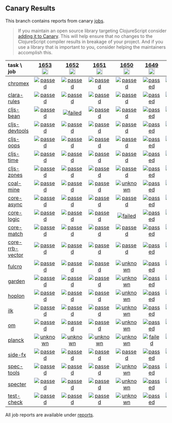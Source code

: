 ## Canary Results

This branch contains reports from canary [jobs](https://github.com/cljs-oss/canary/tree/jobs).

> If you maintain an open source library targeting ClojureScript consider [adding it to Canary](https://github.com/cljs-oss/canary/tree/master#how-to-participate). This will help ensure that no changes to the ClojureScript compiler results in breakage of your project. And if you use a library that is important to you, consider helping the maintainers accomplish this.

[//]: # (begin_overview_table)

| task \ job | <a href="reports/2021/01/08/job-001653-1.10.834-496cbc29" title="job #1653&#xA;&#xA;job&#xA;&#xA;requested by BinaryAge Bot (@babot) on 2021-01-08T11:23:14Z">1653<br/><img width=20 height=20 src="https://avatars0.githubusercontent.com/u/1476765?v=4&s=60"></a> | <a href="reports/2021/01/07/job-001652-1.10.834-496cbc29" title="job #1652&#xA;&#xA;job&#xA;&#xA;requested by BinaryAge Bot (@babot) on 2021-01-07T11:21:48Z">1652<br/><img width=20 height=20 src="https://avatars0.githubusercontent.com/u/1476765?v=4&s=60"></a> | <a href="reports/2021/01/06/job-001651-1.10.834-496cbc29" title="job #1651&#xA;&#xA;job&#xA;&#xA;requested by BinaryAge Bot (@babot) on 2021-01-06T11:21:03Z">1651<br/><img width=20 height=20 src="https://avatars0.githubusercontent.com/u/1476765?v=4&s=60"></a> | <a href="reports/2021/01/05/job-001650-1.10.834-496cbc29" title="job #1650&#xA;&#xA;job&#xA;&#xA;requested by BinaryAge Bot (@babot) on 2021-01-05T11:20:37Z">1650<br/><img width=20 height=20 src="https://avatars0.githubusercontent.com/u/1476765?v=4&s=60"></a> | <a href="reports/2021/01/04/job-001649-1.10.826-017ce881" title="job #1649&#xA;&#xA;job&#xA;&#xA;requested by BinaryAge Bot (@babot) on 2021-01-04T11:20:02Z">1649<br/><img width=20 height=20 src="https://avatars0.githubusercontent.com/u/1476765?v=4&s=60"></a> | <a href="reports/2021/01/03/job-001648-1.10.826-017ce881" title="job #1648&#xA;&#xA;job&#xA;&#xA;requested by BinaryAge Bot (@babot) on 2021-01-03T11:18:14Z">1648<br/><img width=20 height=20 src="https://avatars0.githubusercontent.com/u/1476765?v=4&s=60"></a> | <a href="reports/2021/01/02/job-001647-1.10.825-5e88d338" title="job #1647&#xA;&#xA;job&#xA;&#xA;requested by BinaryAge Bot (@babot) on 2021-01-02T11:16:31Z">1647<br/><img width=20 height=20 src="https://avatars0.githubusercontent.com/u/1476765?v=4&s=60"></a> | <a href="reports/2021/01/01/job-001646-1.10.825-5e88d338" title="job #1646&#xA;&#xA;job&#xA;&#xA;requested by BinaryAge Bot (@babot) on 2021-01-01T11:17:54Z">1646<br/><img width=20 height=20 src="https://avatars0.githubusercontent.com/u/1476765?v=4&s=60"></a> | <a href="reports/2020/12/31/job-001645-1.10.825-5e88d338" title="job #1645&#xA;&#xA;job&#xA;&#xA;requested by BinaryAge Bot (@babot) on 2020-12-31T11:19:59Z">1645<br/><img width=20 height=20 src="https://avatars0.githubusercontent.com/u/1476765?v=4&s=60"></a> | <a href="reports/2020/12/30/job-001644-1.10.825-5e88d338" title="job #1644&#xA;&#xA;job&#xA;&#xA;requested by BinaryAge Bot (@babot) on 2020-12-30T11:15:26Z">1644<br/><img width=20 height=20 src="https://avatars0.githubusercontent.com/u/1476765?v=4&s=60"></a> |
| :--- | :---: | :---: | :---: | :---: | :---: | :---: | :---: | :---: | :---: | :---: |
| [chromex](https://github.com/binaryage/chromex) | <a href="reports/2021/01/08/job-001653-1.10.834-496cbc29#-chromex"><img title="passed" src="http://box.binaryage.com/s-passed.svg"><a> | <a href="reports/2021/01/07/job-001652-1.10.834-496cbc29#-chromex"><img title="passed" src="http://box.binaryage.com/s-passed.svg"><a> | <a href="reports/2021/01/06/job-001651-1.10.834-496cbc29#-chromex"><img title="passed" src="http://box.binaryage.com/s-passed.svg"><a> | <a href="reports/2021/01/05/job-001650-1.10.834-496cbc29#-chromex"><img title="passed" src="http://box.binaryage.com/s-passed.svg"><a> | <a href="reports/2021/01/04/job-001649-1.10.826-017ce881#-chromex"><img title="passed" src="http://box.binaryage.com/s-passed.svg"><a> | <a href="reports/2021/01/03/job-001648-1.10.826-017ce881#-chromex"><img title="passed" src="http://box.binaryage.com/s-passed.svg"><a> | <a href="reports/2021/01/02/job-001647-1.10.825-5e88d338#-chromex"><img title="passed" src="http://box.binaryage.com/s-passed.svg"><a> | <a href="reports/2021/01/01/job-001646-1.10.825-5e88d338#-chromex"><img title="passed" src="http://box.binaryage.com/s-passed.svg"><a> | <a href="reports/2020/12/31/job-001645-1.10.825-5e88d338#-chromex"><img title="passed" src="http://box.binaryage.com/s-passed.svg"><a> | <a href="reports/2020/12/30/job-001644-1.10.825-5e88d338#-chromex"><img title="passed" src="http://box.binaryage.com/s-passed.svg"><a> |
| [clara-rules](https://github.com/cerner/clara-rules) | <a href="reports/2021/01/08/job-001653-1.10.834-496cbc29#-clara-rules"><img title="passed" src="http://box.binaryage.com/s-passed.svg"><a> | <a href="reports/2021/01/07/job-001652-1.10.834-496cbc29#-clara-rules"><img title="passed" src="http://box.binaryage.com/s-passed.svg"><a> | <a href="reports/2021/01/06/job-001651-1.10.834-496cbc29#-clara-rules"><img title="passed" src="http://box.binaryage.com/s-passed.svg"><a> | <a href="reports/2021/01/05/job-001650-1.10.834-496cbc29#-clara-rules"><img title="passed" src="http://box.binaryage.com/s-passed.svg"><a> | <a href="reports/2021/01/04/job-001649-1.10.826-017ce881#-clara-rules"><img title="passed" src="http://box.binaryage.com/s-passed.svg"><a> | <a href="reports/2021/01/03/job-001648-1.10.826-017ce881#-clara-rules"><img title="passed" src="http://box.binaryage.com/s-passed.svg"><a> | <a href="reports/2021/01/02/job-001647-1.10.825-5e88d338#-clara-rules"><img title="passed" src="http://box.binaryage.com/s-passed.svg"><a> | <a href="reports/2021/01/01/job-001646-1.10.825-5e88d338#-clara-rules"><img title="passed" src="http://box.binaryage.com/s-passed.svg"><a> | <a href="reports/2020/12/31/job-001645-1.10.825-5e88d338#-clara-rules"><img title="passed" src="http://box.binaryage.com/s-passed.svg"><a> | <a href="reports/2020/12/30/job-001644-1.10.825-5e88d338#-clara-rules"><img title="passed" src="http://box.binaryage.com/s-passed.svg"><a> |
| [cljs-bean](https://github.com/mfikes/cljs-bean) | <a href="reports/2021/01/08/job-001653-1.10.834-496cbc29#-cljs-bean"><img title="passed" src="http://box.binaryage.com/s-passed.svg"><a> | <a href="reports/2021/01/07/job-001652-1.10.834-496cbc29#-cljs-bean"><img title="failed" src="http://box.binaryage.com/s-failed.svg"><a> | <a href="reports/2021/01/06/job-001651-1.10.834-496cbc29#-cljs-bean"><img title="passed" src="http://box.binaryage.com/s-passed.svg"><a> | <a href="reports/2021/01/05/job-001650-1.10.834-496cbc29#-cljs-bean"><img title="passed" src="http://box.binaryage.com/s-passed.svg"><a> | <a href="reports/2021/01/04/job-001649-1.10.826-017ce881#-cljs-bean"><img title="passed" src="http://box.binaryage.com/s-passed.svg"><a> | <a href="reports/2021/01/03/job-001648-1.10.826-017ce881#-cljs-bean"><img title="passed" src="http://box.binaryage.com/s-passed.svg"><a> | <a href="reports/2021/01/02/job-001647-1.10.825-5e88d338#-cljs-bean"><img title="passed" src="http://box.binaryage.com/s-passed.svg"><a> | <a href="reports/2021/01/01/job-001646-1.10.825-5e88d338#-cljs-bean"><img title="passed" src="http://box.binaryage.com/s-passed.svg"><a> | <a href="reports/2020/12/31/job-001645-1.10.825-5e88d338#-cljs-bean"><img title="passed" src="http://box.binaryage.com/s-passed.svg"><a> | <a href="reports/2020/12/30/job-001644-1.10.825-5e88d338#-cljs-bean"><img title="passed" src="http://box.binaryage.com/s-passed.svg"><a> |
| [cljs-devtools](https://github.com/binaryage/cljs-devtools) | <a href="reports/2021/01/08/job-001653-1.10.834-496cbc29#-cljs-devtools"><img title="passed" src="http://box.binaryage.com/s-passed.svg"><a> | <a href="reports/2021/01/07/job-001652-1.10.834-496cbc29#-cljs-devtools"><img title="passed" src="http://box.binaryage.com/s-passed.svg"><a> | <a href="reports/2021/01/06/job-001651-1.10.834-496cbc29#-cljs-devtools"><img title="passed" src="http://box.binaryage.com/s-passed.svg"><a> | <a href="reports/2021/01/05/job-001650-1.10.834-496cbc29#-cljs-devtools"><img title="passed" src="http://box.binaryage.com/s-passed.svg"><a> | <a href="reports/2021/01/04/job-001649-1.10.826-017ce881#-cljs-devtools"><img title="passed" src="http://box.binaryage.com/s-passed.svg"><a> | <a href="reports/2021/01/03/job-001648-1.10.826-017ce881#-cljs-devtools"><img title="passed" src="http://box.binaryage.com/s-passed.svg"><a> | <a href="reports/2021/01/02/job-001647-1.10.825-5e88d338#-cljs-devtools"><img title="passed" src="http://box.binaryage.com/s-passed.svg"><a> | <a href="reports/2021/01/01/job-001646-1.10.825-5e88d338#-cljs-devtools"><img title="passed" src="http://box.binaryage.com/s-passed.svg"><a> | <a href="reports/2020/12/31/job-001645-1.10.825-5e88d338#-cljs-devtools"><img title="passed" src="http://box.binaryage.com/s-passed.svg"><a> | <a href="reports/2020/12/30/job-001644-1.10.825-5e88d338#-cljs-devtools"><img title="passed" src="http://box.binaryage.com/s-passed.svg"><a> |
| [cljs-oops](https://github.com/binaryage/cljs-oops) | <a href="reports/2021/01/08/job-001653-1.10.834-496cbc29#-cljs-oops"><img title="passed" src="http://box.binaryage.com/s-passed.svg"><a> | <a href="reports/2021/01/07/job-001652-1.10.834-496cbc29#-cljs-oops"><img title="passed" src="http://box.binaryage.com/s-passed.svg"><a> | <a href="reports/2021/01/06/job-001651-1.10.834-496cbc29#-cljs-oops"><img title="passed" src="http://box.binaryage.com/s-passed.svg"><a> | <a href="reports/2021/01/05/job-001650-1.10.834-496cbc29#-cljs-oops"><img title="passed" src="http://box.binaryage.com/s-passed.svg"><a> | <a href="reports/2021/01/04/job-001649-1.10.826-017ce881#-cljs-oops"><img title="passed" src="http://box.binaryage.com/s-passed.svg"><a> | <a href="reports/2021/01/03/job-001648-1.10.826-017ce881#-cljs-oops"><img title="passed" src="http://box.binaryage.com/s-passed.svg"><a> | <a href="reports/2021/01/02/job-001647-1.10.825-5e88d338#-cljs-oops"><img title="passed" src="http://box.binaryage.com/s-passed.svg"><a> | <a href="reports/2021/01/01/job-001646-1.10.825-5e88d338#-cljs-oops"><img title="passed" src="http://box.binaryage.com/s-passed.svg"><a> | <a href="reports/2020/12/31/job-001645-1.10.825-5e88d338#-cljs-oops"><img title="passed" src="http://box.binaryage.com/s-passed.svg"><a> | <a href="reports/2020/12/30/job-001644-1.10.825-5e88d338#-cljs-oops"><img title="passed" src="http://box.binaryage.com/s-passed.svg"><a> |
| [cljs-time](https://github.com/andrewmcveigh/cljs-time) | <a href="reports/2021/01/08/job-001653-1.10.834-496cbc29#-cljs-time"><img title="passed" src="http://box.binaryage.com/s-passed.svg"><a> | <a href="reports/2021/01/07/job-001652-1.10.834-496cbc29#-cljs-time"><img title="passed" src="http://box.binaryage.com/s-passed.svg"><a> | <a href="reports/2021/01/06/job-001651-1.10.834-496cbc29#-cljs-time"><img title="passed" src="http://box.binaryage.com/s-passed.svg"><a> | <a href="reports/2021/01/05/job-001650-1.10.834-496cbc29#-cljs-time"><img title="passed" src="http://box.binaryage.com/s-passed.svg"><a> | <a href="reports/2021/01/04/job-001649-1.10.826-017ce881#-cljs-time"><img title="passed" src="http://box.binaryage.com/s-passed.svg"><a> | <a href="reports/2021/01/03/job-001648-1.10.826-017ce881#-cljs-time"><img title="passed" src="http://box.binaryage.com/s-passed.svg"><a> | <a href="reports/2021/01/02/job-001647-1.10.825-5e88d338#-cljs-time"><img title="passed" src="http://box.binaryage.com/s-passed.svg"><a> | <a href="reports/2021/01/01/job-001646-1.10.825-5e88d338#-cljs-time"><img title="passed" src="http://box.binaryage.com/s-passed.svg"><a> | <a href="reports/2020/12/31/job-001645-1.10.825-5e88d338#-cljs-time"><img title="passed" src="http://box.binaryage.com/s-passed.svg"><a> | <a href="reports/2020/12/30/job-001644-1.10.825-5e88d338#-cljs-time"><img title="passed" src="http://box.binaryage.com/s-passed.svg"><a> |
| [cljs-zones](https://github.com/binaryage/cljs-zones) | <a href="reports/2021/01/08/job-001653-1.10.834-496cbc29#-cljs-zones"><img title="passed" src="http://box.binaryage.com/s-passed.svg"><a> | <a href="reports/2021/01/07/job-001652-1.10.834-496cbc29#-cljs-zones"><img title="passed" src="http://box.binaryage.com/s-passed.svg"><a> | <a href="reports/2021/01/06/job-001651-1.10.834-496cbc29#-cljs-zones"><img title="passed" src="http://box.binaryage.com/s-passed.svg"><a> | <a href="reports/2021/01/05/job-001650-1.10.834-496cbc29#-cljs-zones"><img title="passed" src="http://box.binaryage.com/s-passed.svg"><a> | <a href="reports/2021/01/04/job-001649-1.10.826-017ce881#-cljs-zones"><img title="passed" src="http://box.binaryage.com/s-passed.svg"><a> | <a href="reports/2021/01/03/job-001648-1.10.826-017ce881#-cljs-zones"><img title="passed" src="http://box.binaryage.com/s-passed.svg"><a> | <a href="reports/2021/01/02/job-001647-1.10.825-5e88d338#-cljs-zones"><img title="passed" src="http://box.binaryage.com/s-passed.svg"><a> | <a href="reports/2021/01/01/job-001646-1.10.825-5e88d338#-cljs-zones"><img title="passed" src="http://box.binaryage.com/s-passed.svg"><a> | <a href="reports/2020/12/31/job-001645-1.10.825-5e88d338#-cljs-zones"><img title="passed" src="http://box.binaryage.com/s-passed.svg"><a> | <a href="reports/2020/12/30/job-001644-1.10.825-5e88d338#-cljs-zones"><img title="passed" src="http://box.binaryage.com/s-passed.svg"><a> |
| [coal-mine](https://github.com/mfikes/coal-mine) | <a href="reports/2021/01/08/job-001653-1.10.834-496cbc29#-coal-mine"><img title="passed" src="http://box.binaryage.com/s-passed.svg"><a> | <a href="reports/2021/01/07/job-001652-1.10.834-496cbc29#-coal-mine"><img title="passed" src="http://box.binaryage.com/s-passed.svg"><a> | <a href="reports/2021/01/06/job-001651-1.10.834-496cbc29#-coal-mine"><img title="passed" src="http://box.binaryage.com/s-passed.svg"><a> | <a href="reports/2021/01/05/job-001650-1.10.834-496cbc29#-coal-mine"><img title="unknown" src="http://box.binaryage.com/s-unknown.svg"><a> | <a href="reports/2021/01/04/job-001649-1.10.826-017ce881#-coal-mine"><img title="passed" src="http://box.binaryage.com/s-passed.svg"><a> | <a href="reports/2021/01/03/job-001648-1.10.826-017ce881#-coal-mine"><img title="passed" src="http://box.binaryage.com/s-passed.svg"><a> | <a href="reports/2021/01/02/job-001647-1.10.825-5e88d338#-coal-mine"><img title="passed" src="http://box.binaryage.com/s-passed.svg"><a> | <a href="reports/2021/01/01/job-001646-1.10.825-5e88d338#-coal-mine"><img title="passed" src="http://box.binaryage.com/s-passed.svg"><a> | <a href="reports/2020/12/31/job-001645-1.10.825-5e88d338#-coal-mine"><img title="passed" src="http://box.binaryage.com/s-passed.svg"><a> | <a href="reports/2020/12/30/job-001644-1.10.825-5e88d338#-coal-mine"><img title="passed" src="http://box.binaryage.com/s-passed.svg"><a> |
| [core-async](https://github.com/clojure/core.async) | <a href="reports/2021/01/08/job-001653-1.10.834-496cbc29#-core-async"><img title="passed" src="http://box.binaryage.com/s-passed.svg"><a> | <a href="reports/2021/01/07/job-001652-1.10.834-496cbc29#-core-async"><img title="passed" src="http://box.binaryage.com/s-passed.svg"><a> | <a href="reports/2021/01/06/job-001651-1.10.834-496cbc29#-core-async"><img title="passed" src="http://box.binaryage.com/s-passed.svg"><a> | <a href="reports/2021/01/05/job-001650-1.10.834-496cbc29#-core-async"><img title="passed" src="http://box.binaryage.com/s-passed.svg"><a> | <a href="reports/2021/01/04/job-001649-1.10.826-017ce881#-core-async"><img title="passed" src="http://box.binaryage.com/s-passed.svg"><a> | <a href="reports/2021/01/03/job-001648-1.10.826-017ce881#-core-async"><img title="passed" src="http://box.binaryage.com/s-passed.svg"><a> | <a href="reports/2021/01/02/job-001647-1.10.825-5e88d338#-core-async"><img title="passed" src="http://box.binaryage.com/s-passed.svg"><a> | <a href="reports/2021/01/01/job-001646-1.10.825-5e88d338#-core-async"><img title="passed" src="http://box.binaryage.com/s-passed.svg"><a> | <a href="reports/2020/12/31/job-001645-1.10.825-5e88d338#-core-async"><img title="passed" src="http://box.binaryage.com/s-passed.svg"><a> | <a href="reports/2020/12/30/job-001644-1.10.825-5e88d338#-core-async"><img title="passed" src="http://box.binaryage.com/s-passed.svg"><a> |
| [core-logic](https://github.com/clojure/core.logic) | <a href="reports/2021/01/08/job-001653-1.10.834-496cbc29#-core-logic"><img title="passed" src="http://box.binaryage.com/s-passed.svg"><a> | <a href="reports/2021/01/07/job-001652-1.10.834-496cbc29#-core-logic"><img title="passed" src="http://box.binaryage.com/s-passed.svg"><a> | <a href="reports/2021/01/06/job-001651-1.10.834-496cbc29#-core-logic"><img title="passed" src="http://box.binaryage.com/s-passed.svg"><a> | <a href="reports/2021/01/05/job-001650-1.10.834-496cbc29#-core-logic"><img title="failed" src="http://box.binaryage.com/s-failed.svg"><a> | <a href="reports/2021/01/04/job-001649-1.10.826-017ce881#-core-logic"><img title="passed" src="http://box.binaryage.com/s-passed.svg"><a> | <a href="reports/2021/01/03/job-001648-1.10.826-017ce881#-core-logic"><img title="passed" src="http://box.binaryage.com/s-passed.svg"><a> | <a href="reports/2021/01/02/job-001647-1.10.825-5e88d338#-core-logic"><img title="passed" src="http://box.binaryage.com/s-passed.svg"><a> | <a href="reports/2021/01/01/job-001646-1.10.825-5e88d338#-core-logic"><img title="passed" src="http://box.binaryage.com/s-passed.svg"><a> | <a href="reports/2020/12/31/job-001645-1.10.825-5e88d338#-core-logic"><img title="passed" src="http://box.binaryage.com/s-passed.svg"><a> | <a href="reports/2020/12/30/job-001644-1.10.825-5e88d338#-core-logic"><img title="passed" src="http://box.binaryage.com/s-passed.svg"><a> |
| [core-match](https://github.com/clojure/core.match) | <a href="reports/2021/01/08/job-001653-1.10.834-496cbc29#-core-match"><img title="passed" src="http://box.binaryage.com/s-passed.svg"><a> | <a href="reports/2021/01/07/job-001652-1.10.834-496cbc29#-core-match"><img title="passed" src="http://box.binaryage.com/s-passed.svg"><a> | <a href="reports/2021/01/06/job-001651-1.10.834-496cbc29#-core-match"><img title="passed" src="http://box.binaryage.com/s-passed.svg"><a> | <a href="reports/2021/01/05/job-001650-1.10.834-496cbc29#-core-match"><img title="passed" src="http://box.binaryage.com/s-passed.svg"><a> | <a href="reports/2021/01/04/job-001649-1.10.826-017ce881#-core-match"><img title="passed" src="http://box.binaryage.com/s-passed.svg"><a> | <a href="reports/2021/01/03/job-001648-1.10.826-017ce881#-core-match"><img title="passed" src="http://box.binaryage.com/s-passed.svg"><a> | <a href="reports/2021/01/02/job-001647-1.10.825-5e88d338#-core-match"><img title="passed" src="http://box.binaryage.com/s-passed.svg"><a> | <a href="reports/2021/01/01/job-001646-1.10.825-5e88d338#-core-match"><img title="passed" src="http://box.binaryage.com/s-passed.svg"><a> | <a href="reports/2020/12/31/job-001645-1.10.825-5e88d338#-core-match"><img title="passed" src="http://box.binaryage.com/s-passed.svg"><a> | <a href="reports/2020/12/30/job-001644-1.10.825-5e88d338#-core-match"><img title="passed" src="http://box.binaryage.com/s-passed.svg"><a> |
| [core-rrb-vector](https://github.com/clojure/core.rrb-vector) | <a href="reports/2021/01/08/job-001653-1.10.834-496cbc29#-core-rrb-vector"><img title="passed" src="http://box.binaryage.com/s-passed.svg"><a> | <a href="reports/2021/01/07/job-001652-1.10.834-496cbc29#-core-rrb-vector"><img title="passed" src="http://box.binaryage.com/s-passed.svg"><a> | <a href="reports/2021/01/06/job-001651-1.10.834-496cbc29#-core-rrb-vector"><img title="passed" src="http://box.binaryage.com/s-passed.svg"><a> | <a href="reports/2021/01/05/job-001650-1.10.834-496cbc29#-core-rrb-vector"><img title="passed" src="http://box.binaryage.com/s-passed.svg"><a> | <a href="reports/2021/01/04/job-001649-1.10.826-017ce881#-core-rrb-vector"><img title="passed" src="http://box.binaryage.com/s-passed.svg"><a> | <a href="reports/2021/01/03/job-001648-1.10.826-017ce881#-core-rrb-vector"><img title="passed" src="http://box.binaryage.com/s-passed.svg"><a> | <a href="reports/2021/01/02/job-001647-1.10.825-5e88d338#-core-rrb-vector"><img title="passed" src="http://box.binaryage.com/s-passed.svg"><a> | <a href="reports/2021/01/01/job-001646-1.10.825-5e88d338#-core-rrb-vector"><img title="passed" src="http://box.binaryage.com/s-passed.svg"><a> | <a href="reports/2020/12/31/job-001645-1.10.825-5e88d338#-core-rrb-vector"><img title="passed" src="http://box.binaryage.com/s-passed.svg"><a> | <a href="reports/2020/12/30/job-001644-1.10.825-5e88d338#-core-rrb-vector"><img title="passed" src="http://box.binaryage.com/s-passed.svg"><a> |
| [fulcro](https://github.com/fulcrologic/fulcro) | <a href="reports/2021/01/08/job-001653-1.10.834-496cbc29#-fulcro"><img title="passed" src="http://box.binaryage.com/s-passed.svg"><a> | <a href="reports/2021/01/07/job-001652-1.10.834-496cbc29#-fulcro"><img title="passed" src="http://box.binaryage.com/s-passed.svg"><a> | <a href="reports/2021/01/06/job-001651-1.10.834-496cbc29#-fulcro"><img title="passed" src="http://box.binaryage.com/s-passed.svg"><a> | <a href="reports/2021/01/05/job-001650-1.10.834-496cbc29#-fulcro"><img title="unknown" src="http://box.binaryage.com/s-unknown.svg"><a> | <a href="reports/2021/01/04/job-001649-1.10.826-017ce881#-fulcro"><img title="passed" src="http://box.binaryage.com/s-passed.svg"><a> | <a href="reports/2021/01/03/job-001648-1.10.826-017ce881#-fulcro"><img title="passed" src="http://box.binaryage.com/s-passed.svg"><a> | <a href="reports/2021/01/02/job-001647-1.10.825-5e88d338#-fulcro"><img title="passed" src="http://box.binaryage.com/s-passed.svg"><a> | <a href="reports/2021/01/01/job-001646-1.10.825-5e88d338#-fulcro"><img title="passed" src="http://box.binaryage.com/s-passed.svg"><a> | <a href="reports/2020/12/31/job-001645-1.10.825-5e88d338#-fulcro"><img title="passed" src="http://box.binaryage.com/s-passed.svg"><a> | <a href="reports/2020/12/30/job-001644-1.10.825-5e88d338#-fulcro"><img title="passed" src="http://box.binaryage.com/s-passed.svg"><a> |
| [garden](https://github.com/noprompt/garden) | <a href="reports/2021/01/08/job-001653-1.10.834-496cbc29#-garden"><img title="passed" src="http://box.binaryage.com/s-passed.svg"><a> | <a href="reports/2021/01/07/job-001652-1.10.834-496cbc29#-garden"><img title="passed" src="http://box.binaryage.com/s-passed.svg"><a> | <a href="reports/2021/01/06/job-001651-1.10.834-496cbc29#-garden"><img title="passed" src="http://box.binaryage.com/s-passed.svg"><a> | <a href="reports/2021/01/05/job-001650-1.10.834-496cbc29#-garden"><img title="unknown" src="http://box.binaryage.com/s-unknown.svg"><a> | <a href="reports/2021/01/04/job-001649-1.10.826-017ce881#-garden"><img title="passed" src="http://box.binaryage.com/s-passed.svg"><a> | <a href="reports/2021/01/03/job-001648-1.10.826-017ce881#-garden"><img title="passed" src="http://box.binaryage.com/s-passed.svg"><a> | <a href="reports/2021/01/02/job-001647-1.10.825-5e88d338#-garden"><img title="passed" src="http://box.binaryage.com/s-passed.svg"><a> | <a href="reports/2021/01/01/job-001646-1.10.825-5e88d338#-garden"><img title="passed" src="http://box.binaryage.com/s-passed.svg"><a> | <a href="reports/2020/12/31/job-001645-1.10.825-5e88d338#-garden"><img title="passed" src="http://box.binaryage.com/s-passed.svg"><a> | <a href="reports/2020/12/30/job-001644-1.10.825-5e88d338#-garden"><img title="passed" src="http://box.binaryage.com/s-passed.svg"><a> |
| [hoplon](https://github.com/hoplon/hoplon) | <a href="reports/2021/01/08/job-001653-1.10.834-496cbc29#-hoplon"><img title="passed" src="http://box.binaryage.com/s-passed.svg"><a> | <a href="reports/2021/01/07/job-001652-1.10.834-496cbc29#-hoplon"><img title="passed" src="http://box.binaryage.com/s-passed.svg"><a> | <a href="reports/2021/01/06/job-001651-1.10.834-496cbc29#-hoplon"><img title="passed" src="http://box.binaryage.com/s-passed.svg"><a> | <a href="reports/2021/01/05/job-001650-1.10.834-496cbc29#-hoplon"><img title="unknown" src="http://box.binaryage.com/s-unknown.svg"><a> | <a href="reports/2021/01/04/job-001649-1.10.826-017ce881#-hoplon"><img title="passed" src="http://box.binaryage.com/s-passed.svg"><a> | <a href="reports/2021/01/03/job-001648-1.10.826-017ce881#-hoplon"><img title="passed" src="http://box.binaryage.com/s-passed.svg"><a> | <a href="reports/2021/01/02/job-001647-1.10.825-5e88d338#-hoplon"><img title="failed" src="http://box.binaryage.com/s-failed.svg"><a> | <a href="reports/2021/01/01/job-001646-1.10.825-5e88d338#-hoplon"><img title="passed" src="http://box.binaryage.com/s-passed.svg"><a> | <a href="reports/2020/12/31/job-001645-1.10.825-5e88d338#-hoplon"><img title="passed" src="http://box.binaryage.com/s-passed.svg"><a> | <a href="reports/2020/12/30/job-001644-1.10.825-5e88d338#-hoplon"><img title="passed" src="http://box.binaryage.com/s-passed.svg"><a> |
| [ilk](https://github.com/mfikes/ilk) | <a href="reports/2021/01/08/job-001653-1.10.834-496cbc29#-ilk"><img title="passed" src="http://box.binaryage.com/s-passed.svg"><a> | <a href="reports/2021/01/07/job-001652-1.10.834-496cbc29#-ilk"><img title="passed" src="http://box.binaryage.com/s-passed.svg"><a> | <a href="reports/2021/01/06/job-001651-1.10.834-496cbc29#-ilk"><img title="passed" src="http://box.binaryage.com/s-passed.svg"><a> | <a href="reports/2021/01/05/job-001650-1.10.834-496cbc29#-ilk"><img title="unknown" src="http://box.binaryage.com/s-unknown.svg"><a> | <a href="reports/2021/01/04/job-001649-1.10.826-017ce881#-ilk"><img title="passed" src="http://box.binaryage.com/s-passed.svg"><a> | <a href="reports/2021/01/03/job-001648-1.10.826-017ce881#-ilk"><img title="passed" src="http://box.binaryage.com/s-passed.svg"><a> | <a href="reports/2021/01/02/job-001647-1.10.825-5e88d338#-ilk"><img title="passed" src="http://box.binaryage.com/s-passed.svg"><a> | <a href="reports/2021/01/01/job-001646-1.10.825-5e88d338#-ilk"><img title="passed" src="http://box.binaryage.com/s-passed.svg"><a> | <a href="reports/2020/12/31/job-001645-1.10.825-5e88d338#-ilk"><img title="passed" src="http://box.binaryage.com/s-passed.svg"><a> | <a href="reports/2020/12/30/job-001644-1.10.825-5e88d338#-ilk"><img title="passed" src="http://box.binaryage.com/s-passed.svg"><a> |
| [om](https://github.com/omcljs/om) | <a href="reports/2021/01/08/job-001653-1.10.834-496cbc29#-om"><img title="passed" src="http://box.binaryage.com/s-passed.svg"><a> | <a href="reports/2021/01/07/job-001652-1.10.834-496cbc29#-om"><img title="passed" src="http://box.binaryage.com/s-passed.svg"><a> | <a href="reports/2021/01/06/job-001651-1.10.834-496cbc29#-om"><img title="passed" src="http://box.binaryage.com/s-passed.svg"><a> | <a href="reports/2021/01/05/job-001650-1.10.834-496cbc29#-om"><img title="unknown" src="http://box.binaryage.com/s-unknown.svg"><a> | <a href="reports/2021/01/04/job-001649-1.10.826-017ce881#-om"><img title="passed" src="http://box.binaryage.com/s-passed.svg"><a> | <a href="reports/2021/01/03/job-001648-1.10.826-017ce881#-om"><img title="passed" src="http://box.binaryage.com/s-passed.svg"><a> | <a href="reports/2021/01/02/job-001647-1.10.825-5e88d338#-om"><img title="passed" src="http://box.binaryage.com/s-passed.svg"><a> | <a href="reports/2021/01/01/job-001646-1.10.825-5e88d338#-om"><img title="passed" src="http://box.binaryage.com/s-passed.svg"><a> | <a href="reports/2020/12/31/job-001645-1.10.825-5e88d338#-om"><img title="passed" src="http://box.binaryage.com/s-passed.svg"><a> | <a href="reports/2020/12/30/job-001644-1.10.825-5e88d338#-om"><img title="passed" src="http://box.binaryage.com/s-passed.svg"><a> |
| [planck](https://github.com/planck-repl/planck) | <a href="reports/2021/01/08/job-001653-1.10.834-496cbc29#-planck"><img title="unknown" src="http://box.binaryage.com/s-unknown.svg"><a> | <a href="reports/2021/01/07/job-001652-1.10.834-496cbc29#-planck"><img title="unknown" src="http://box.binaryage.com/s-unknown.svg"><a> | <a href="reports/2021/01/06/job-001651-1.10.834-496cbc29#-planck"><img title="unknown" src="http://box.binaryage.com/s-unknown.svg"><a> | <a href="reports/2021/01/05/job-001650-1.10.834-496cbc29#-planck"><img title="unknown" src="http://box.binaryage.com/s-unknown.svg"><a> | <a href="reports/2021/01/04/job-001649-1.10.826-017ce881#-planck"><img title="failed" src="http://box.binaryage.com/s-failed.svg"><a> | <a href="reports/2021/01/03/job-001648-1.10.826-017ce881#-planck"><img title="passed" src="http://box.binaryage.com/s-passed.svg"><a> | <a href="reports/2021/01/02/job-001647-1.10.825-5e88d338#-planck"><img title="passed" src="http://box.binaryage.com/s-passed.svg"><a> | <a href="reports/2021/01/01/job-001646-1.10.825-5e88d338#-planck"><img title="unknown" src="http://box.binaryage.com/s-unknown.svg"><a> | <a href="reports/2020/12/31/job-001645-1.10.825-5e88d338#-planck"><img title="unknown" src="http://box.binaryage.com/s-unknown.svg"><a> | <a href="reports/2020/12/30/job-001644-1.10.825-5e88d338#-planck"><img title="unknown" src="http://box.binaryage.com/s-unknown.svg"><a> |
| [side-fx](https://github.com/cljsrn/side-fx) | <a href="reports/2021/01/08/job-001653-1.10.834-496cbc29#-side-fx"><img title="passed" src="http://box.binaryage.com/s-passed.svg"><a> | <a href="reports/2021/01/07/job-001652-1.10.834-496cbc29#-side-fx"><img title="passed" src="http://box.binaryage.com/s-passed.svg"><a> | <a href="reports/2021/01/06/job-001651-1.10.834-496cbc29#-side-fx"><img title="passed" src="http://box.binaryage.com/s-passed.svg"><a> | <a href="reports/2021/01/05/job-001650-1.10.834-496cbc29#-side-fx"><img title="passed" src="http://box.binaryage.com/s-passed.svg"><a> | <a href="reports/2021/01/04/job-001649-1.10.826-017ce881#-side-fx"><img title="passed" src="http://box.binaryage.com/s-passed.svg"><a> | <a href="reports/2021/01/03/job-001648-1.10.826-017ce881#-side-fx"><img title="passed" src="http://box.binaryage.com/s-passed.svg"><a> | <a href="reports/2021/01/02/job-001647-1.10.825-5e88d338#-side-fx"><img title="passed" src="http://box.binaryage.com/s-passed.svg"><a> | <a href="reports/2021/01/01/job-001646-1.10.825-5e88d338#-side-fx"><img title="passed" src="http://box.binaryage.com/s-passed.svg"><a> | <a href="reports/2020/12/31/job-001645-1.10.825-5e88d338#-side-fx"><img title="passed" src="http://box.binaryage.com/s-passed.svg"><a> | <a href="reports/2020/12/30/job-001644-1.10.825-5e88d338#-side-fx"><img title="passed" src="http://box.binaryage.com/s-passed.svg"><a> |
| [spec-tools](https://github.com/metosin/spec-tools) | <a href="reports/2021/01/08/job-001653-1.10.834-496cbc29#-spec-tools"><img title="passed" src="http://box.binaryage.com/s-passed.svg"><a> | <a href="reports/2021/01/07/job-001652-1.10.834-496cbc29#-spec-tools"><img title="passed" src="http://box.binaryage.com/s-passed.svg"><a> | <a href="reports/2021/01/06/job-001651-1.10.834-496cbc29#-spec-tools"><img title="passed" src="http://box.binaryage.com/s-passed.svg"><a> | <a href="reports/2021/01/05/job-001650-1.10.834-496cbc29#-spec-tools"><img title="unknown" src="http://box.binaryage.com/s-unknown.svg"><a> | <a href="reports/2021/01/04/job-001649-1.10.826-017ce881#-spec-tools"><img title="passed" src="http://box.binaryage.com/s-passed.svg"><a> | <a href="reports/2021/01/03/job-001648-1.10.826-017ce881#-spec-tools"><img title="passed" src="http://box.binaryage.com/s-passed.svg"><a> | <a href="reports/2021/01/02/job-001647-1.10.825-5e88d338#-spec-tools"><img title="passed" src="http://box.binaryage.com/s-passed.svg"><a> | <a href="reports/2021/01/01/job-001646-1.10.825-5e88d338#-spec-tools"><img title="passed" src="http://box.binaryage.com/s-passed.svg"><a> | <a href="reports/2020/12/31/job-001645-1.10.825-5e88d338#-spec-tools"><img title="passed" src="http://box.binaryage.com/s-passed.svg"><a> | <a href="reports/2020/12/30/job-001644-1.10.825-5e88d338#-spec-tools"><img title="passed" src="http://box.binaryage.com/s-passed.svg"><a> |
| [specter](https://github.com/nathanmarz/specter) | <a href="reports/2021/01/08/job-001653-1.10.834-496cbc29#-specter"><img title="passed" src="http://box.binaryage.com/s-passed.svg"><a> | <a href="reports/2021/01/07/job-001652-1.10.834-496cbc29#-specter"><img title="passed" src="http://box.binaryage.com/s-passed.svg"><a> | <a href="reports/2021/01/06/job-001651-1.10.834-496cbc29#-specter"><img title="passed" src="http://box.binaryage.com/s-passed.svg"><a> | <a href="reports/2021/01/05/job-001650-1.10.834-496cbc29#-specter"><img title="unknown" src="http://box.binaryage.com/s-unknown.svg"><a> | <a href="reports/2021/01/04/job-001649-1.10.826-017ce881#-specter"><img title="passed" src="http://box.binaryage.com/s-passed.svg"><a> | <a href="reports/2021/01/03/job-001648-1.10.826-017ce881#-specter"><img title="passed" src="http://box.binaryage.com/s-passed.svg"><a> | <a href="reports/2021/01/02/job-001647-1.10.825-5e88d338#-specter"><img title="passed" src="http://box.binaryage.com/s-passed.svg"><a> | <a href="reports/2021/01/01/job-001646-1.10.825-5e88d338#-specter"><img title="passed" src="http://box.binaryage.com/s-passed.svg"><a> | <a href="reports/2020/12/31/job-001645-1.10.825-5e88d338#-specter"><img title="passed" src="http://box.binaryage.com/s-passed.svg"><a> | <a href="reports/2020/12/30/job-001644-1.10.825-5e88d338#-specter"><img title="passed" src="http://box.binaryage.com/s-passed.svg"><a> |
| [test-check](https://github.com/clojure/test.check) | <a href="reports/2021/01/08/job-001653-1.10.834-496cbc29#-test-check"><img title="passed" src="http://box.binaryage.com/s-passed.svg"><a> | <a href="reports/2021/01/07/job-001652-1.10.834-496cbc29#-test-check"><img title="passed" src="http://box.binaryage.com/s-passed.svg"><a> | <a href="reports/2021/01/06/job-001651-1.10.834-496cbc29#-test-check"><img title="passed" src="http://box.binaryage.com/s-passed.svg"><a> | <a href="reports/2021/01/05/job-001650-1.10.834-496cbc29#-test-check"><img title="unknown" src="http://box.binaryage.com/s-unknown.svg"><a> | <a href="reports/2021/01/04/job-001649-1.10.826-017ce881#-test-check"><img title="passed" src="http://box.binaryage.com/s-passed.svg"><a> | <a href="reports/2021/01/03/job-001648-1.10.826-017ce881#-test-check"><img title="passed" src="http://box.binaryage.com/s-passed.svg"><a> | <a href="reports/2021/01/02/job-001647-1.10.825-5e88d338#-test-check"><img title="passed" src="http://box.binaryage.com/s-passed.svg"><a> | <a href="reports/2021/01/01/job-001646-1.10.825-5e88d338#-test-check"><img title="passed" src="http://box.binaryage.com/s-passed.svg"><a> | <a href="reports/2020/12/31/job-001645-1.10.825-5e88d338#-test-check"><img title="passed" src="http://box.binaryage.com/s-passed.svg"><a> | <a href="reports/2020/12/30/job-001644-1.10.825-5e88d338#-test-check"><img title="passed" src="http://box.binaryage.com/s-passed.svg"><a> |

[//]: # (end_overview_table)

All job reports are available under [reports](reports).
